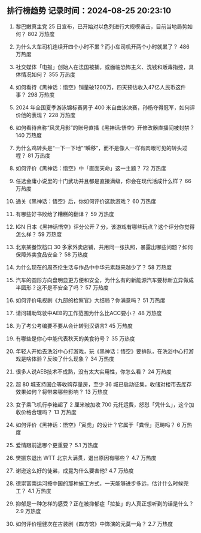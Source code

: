 
## 排行榜趋势 记录时间：2024-08-25 20:23:10
  
  1. 黎巴嫩真主党 25 日宣布，已开始对以色列进行大规模袭击，目前当地局势如何？ 802 万热度
    
  2. 为什么大车司机连续开四个小时不累？而小车司机开两个小时就累了？ 486 万热度
    
  3. 社交媒体「电报」创始人在法国被捕，或面临恐怖主义、洗钱和贩毒指控，具体情况如何？ 355 万热度
    
  4. 如何看待《黑神话：悟空》销量破1200万，四天预估收入47亿人民币这件事？ 298 万热度
    
  5. 2024 年全国夏季游泳锦标赛男子 400 米自由泳决赛，孙杨夺得冠军，如何评价他的表现？ 228 万热度
    
  6. 如何看待自称“风灵月影”的账号直播《黑神话:悟空》开修改器直播间被封禁？ 140 万热度
    
  7. 为什么鸡转头是“一下一下地”“瞬移”，而不是像人一样有肉眼可见的转头过程？ 81 万热度
    
  8. 如何评价《黑神话：悟空》中「直面天命」这一主题？ 72 万热度
    
  9. 任选金庸小说里的十门武功并且都是直接满级，你会在现代活成什么样？ 66 万热度
    
  10. 通关《黑神话：悟空》后，你如何评价这款游戏？ 60 万热度
    
  11. 有哪些好书败给了糟糕的翻译？ 59 万热度
    
  12. IGN 日本《黑神话悟空》评分公开 7 分，该游戏有哪些玩点？这个评分你觉得怎么样？ 59 万热度
    
  13. 北京某餐饮档口 30 多家外卖店铺，共用同一张执照，暴露出哪些问题？如何保障外卖食品安全？ 58 万热度
    
  14. 为什么现在的周杰伦生活与作品中中华元素越来越少了？ 58 万热度
    
  15. 汽车的圆形方向盘明显更方便和安全，为什么有的新能源汽车要标新立异做成半圆形？这不是不安全了吗？ 57 万热度
    
  16. 如何评价电视剧《九部的检察官》大结局？你满意吗？ 51 万热度
    
  17. 请问辅助驾驶中AEB的工作范围为什么比ACC要小？ 48 万热度
    
  18. 为了考公考编要不要从会计转到汉语言? 45 万热度
    
  19. 有哪些是你心中能代表秋天的美食符号？ 35 万热度
    
  20. 年轻人开始去洗浴中心打游戏，玩《黑神话：悟空》要排队，在洗浴中心打游戏是啥体验？反映了什么现象？ 34 万热度
    
  21. 很多人说AEB技术不成熟，没有太大实用性，你怎么看？ 24 万热度
    
  22. 超 80 城支持国企等收购存量房，至少 36 城已启动征集，收储对楼市去库存效果如何？将带来哪些影响？ 13 万热度
    
  23. 女子乘飞机行李箱超了 2 厘米被加收 700 元托运费，怒怼「凭什么」，这个加收价格合理吗？ 13 万热度
    
  24. 如何评价《黑神话：悟空》「寅虎」的设计？它属于「粪怪」范畴吗？ 6 万热度
    
  25. 爱情跟前途哪个更重要？ 5.1 万热度
    
  26. 樊振东退出 ​​WTT 北京大满贯，退出原因有哪些？ 4.7 万热度
    
  27. 谢逊这么好的徒弟，成昆为什么要害他? 4.7 万热度
    
  28. 德崇富南运河按中国的那种施工方式，一天能够进步多远，估计什么时候完工？ 4.1 万热度
    
  29. 抑郁是一种怎样的感受？正在被抑郁症「拉扯」的人真正想听到的话是什么？ 2.9 万热度
    
  30. 如何评价檀健次在古装剧《四方馆》中饰演的元莫一角？ 2.7 万热度
    